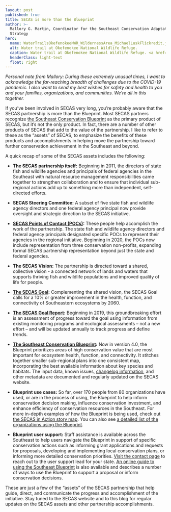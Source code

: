```yaml
---
layout: post
published: true
title: SECAS is more than the Blueprint
author: >-
  Mallory G. Martin, Coordinator for the Southeast Conservation Adaptation
  Strategy
hero: 
  name: WaterTrailsOkefenokeeNWR_WildernessArea_MichaelLuskFlickredit.jpg
  alt: Water trail at Okefenokee National Wildlife Refuge. 
  caption: Water trail at Okefenokee National Wildlife Refuge. <a href="https://www.flickr.com/photos/killkudzu/16872754420/">Photo by Michael Lusk/Flickr</a>, <a href="https://creativecommons.org/licenses/by-nc/2.0/">CC BY-NC 2.0</a>.
  headerClass: light-text
  float: right
---
```

_Personal note from Mallory: During these extremely unusual times, I want to acknowledge the far-reaching breadth of challenges due to the COVID-19 pandemic. I also want to send my best wishes for safety and health to you and your families, organizations, and communities. We’re all in this together._

If you’ve been involved in SECAS very long, you’re probably aware that the SECAS partnership is more than the Blueprint. Most SECAS partners recognize [the Southeast Conservation Blueprint](http://secassoutheast.org/blueprint) as the primary product of SECAS, but it’s not the only product. In fact, there are a number of other products of SECAS that add to the value of the partnership. <!--more--> I like to refer to these as the “assets” of SECAS, to emphasize the benefits of these products and accomplishments in helping move the partnership toward further conservation achievement in the Southeast and beyond.  

A quick recap of some of the SECAS assets includes the following:

- **The SECAS partnership itself:** Beginning in 2011, the directors of state fish and wildlife agencies and principals of federal agencies in the Southeast with natural resource management responsibilities came together to strengthen collaboration and to ensure that individual sub-regional actions add up to something more than independent, self-directed efforts.

- **SECAS Steering Committee:** A subset of five state fish and wildlife agency directors and one federal agency principal now provide oversight and strategic direction to the SECAS initiative.  

- **[SECAS Points of Contact (POCs)](http://secassoutheast.org/partners):**  These people help accomplish the work of the partnership. The state fish and wildlife agency directors and federal agency principals designated specific POCs to represent their agencies in the regional initiative. Beginning in 2020, the POCs now include representation from three conservation non-profits, expanding formal SECAS partnership representation beyond just the state and federal agencies.

- **The SECAS Vision:** The partnership is directed toward a shared, collective vision - a connected network of lands and waters that supports thriving fish and wildlife populations and improved quality of life for people.

- **[The SECAS Goal](http://secassoutheast.org/our-goal):**  Complementing the shared vision, the SECAS Goal calls for a 10% or greater improvement in the health, function, and connectivity of Southeastern ecosystems by 2060.

- **[The SECAS Goal Report](http://secassoutheast.org/pdf/SECAS-goal-report-2019.pdf):** Beginning in 2019, this groundbreaking effort is an assessment of progress toward the goal using information from existing monitoring programs and ecological assessments – not a new effort – and will be updated annually to track progress and define trends. 

- **[The Southeast Conservation Blueprint](http://secassoutheast.org/blueprint):** Now in version 4.0, the Blueprint prioritizes areas of high conservation value that are most important for ecosystem health, function, and connectivity. It stitches together smaller sub-regional plans into one consistent map, incorporating the best available information about key species and habitats. The input data, known issues, [changelog information](http://secassoutheast.org/2019/11/13/A-changelog-for-the-Southeast-Blueprint.html), and other metadata are documented and regularly updated on the SECAS website.  

- **Blueprint use cases:** So far, over 170 people from 80 organizations have used, or are in the process of using, the Blueprint to help inform conservation decision making, influence conservation investment, and enhance efficiency of conservation resources in the Southeast. For more in-depth examples of how the Blueprint is being used, check out [the SECAS in Action story map](http://secassoutheast.org/story-map). You can also see [a detailed list of the organizations using the Blueprint](http://secassoutheast.org/organizations-using-the-blueprint).

- **Blueprint user support:** Staff assistance is available across the Southeast to help users navigate the Blueprint in support of specific conservation actions such as informing grant applications and requests for proposals, developing and implementing local conservation plans, or informing more detailed conservation priorities. [Visit the contact page](http://secassoutheast.org/contact) to reach out to the user support lead for your state. [An online guide to using the Southeast Blueprint](http://www.sciencebase.gov/catalog/file/get/5da9e5ade4b09fd3b0c9cb58?name=SoutheastBlueprintUserGuide.pdf) is also available and describes a number of ways to use the Blueprint to support a proposal or inform conservation decisions.  

These are just a few of the “assets” of the SECAS partnership that help guide, direct, and communicate the progress and accomplishment of the initiative. Stay tuned to the SECAS website and to this blog for regular updates on the SECAS assets and other partnership accomplishments.   
